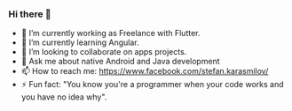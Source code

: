 ### Hi there 👋 


- 🔭 I’m currently working as Freelance with Flutter.
- 🌱 I’m currently learning Angular.
- 👯 I’m looking to collaborate on apps projects.
- 💬 Ask me about native Android and Java development
- 📫 How to reach me: https://www.facebook.com/stefan.karasmilov/
- ⚡ Fun fact: "You know you're a programmer when your code works and you have no idea why". 
